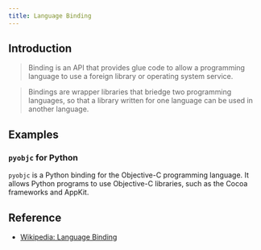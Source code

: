 ```yaml
---
title: Language Binding
---
```


## Introduction

> Binding is an API that provides glue code to allow a programming language to use a foreign library or operating system service. 

> Bindings are wrapper libraries that briedge two programming languages, so that a library written for one language can be used in another language.

## Examples

### `pyobjc` for Python

`pyobjc` is a Python binding for the Objective-C programming language. It allows Python programs to use Objective-C libraries, such as the Cocoa frameworks and AppKit.

## Reference

- [Wikipedia: Language Binding](https://en.wikipedia.org/wiki/Language_binding)